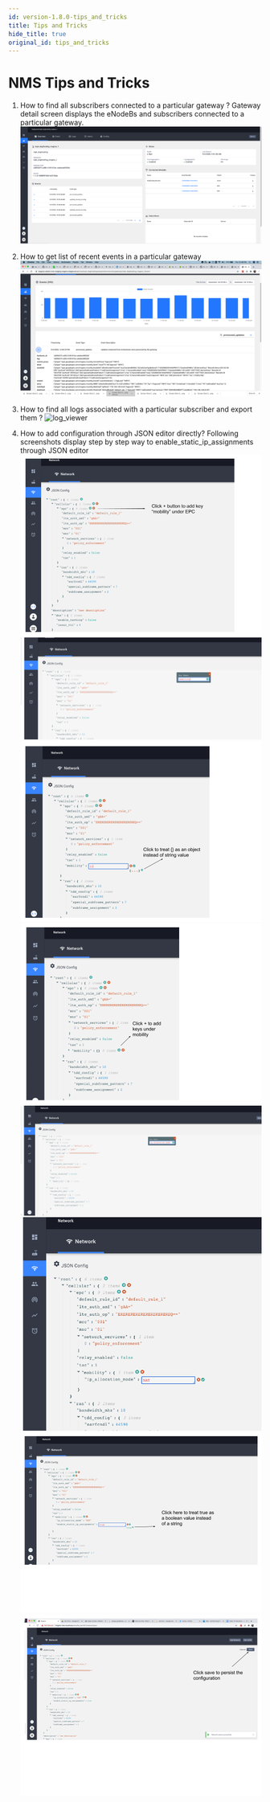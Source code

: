 ```yaml
---
id: version-1.8.0-tips_and_tricks
title: Tips and Tricks
hide_title: true
original_id: tips_and_tricks
---
```

# NMS Tips and Tricks

1. How to find all subscribers connected to a particular gateway ?
Gateway detail screen displays the eNodeBs and subscribers connected to a particular gateway.
![gateway_detail1](../../../../readmes/assets/nms/userguide/equipment/gateway_detail1.png)

2. How to get list of recent events in a particular gateway
![event_debugging](../../../../readmes/assets/nms/userguide/event_debugging.png)

3. How to find all logs associated with a particular subscriber and export them ?
![log_viewer](../../../../readmes/assets/nms/userguide/log_viewer_out.gif)

4. How to add configuration through JSON editor directly?
Following screenshots display step by step way to enable_static_ip_assignments through
JSON editor
![json_editing1](../../../../readmes/assets/nms/userguide/json_editing1.png)
![json_editing2](../../../../readmes/assets/nms/userguide/json_editing2.png)
![json_editing3](../../../../readmes/assets/nms/userguide/json_editing3.png)
![json_editing4](../../../../readmes/assets/nms/userguide/json_editing4.png)
![json_editing5](../../../../readmes/assets/nms/userguide/json_editing5.png)
![json_editing6](../../../../readmes/assets/nms/userguide/json_editing6.png)
![json_editing7](../../../../readmes/assets/nms/userguide/json_editing7.png)
![json_editing8](../../../../readmes/assets/nms/userguide/json_editing8.png)
